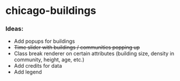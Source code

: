 # chicago-buildings




### Ideas:

* Add popups for buildings
* ~~Time slider with buildings / communities popping up~~
* Class break renderer on certain attributes (building size, density in community, height, age, etc.)
* Add credits for data
* Add legend